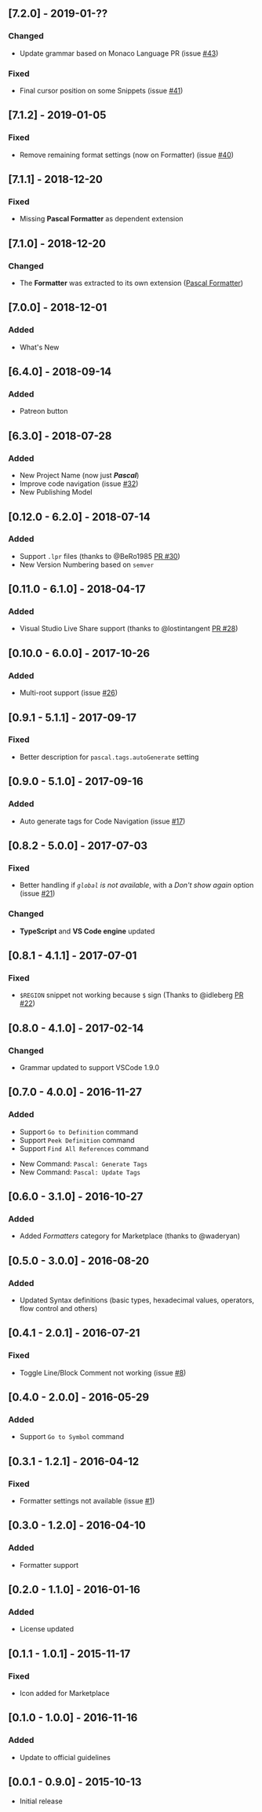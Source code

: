## [7.2.0] - 2019-01-??
### Changed
- Update grammar based on Monaco Language PR (issue [#43](https://github.com/alefragnani/vscode-language-pascal/issues/43))

### Fixed
- Final cursor position on some Snippets (issue [#41](https://github.com/alefragnani/vscode-language-pascal/issues/41))

## [7.1.2] - 2019-01-05
### Fixed
- Remove remaining format settings (now on Formatter) (issue [#40](https://github.com/alefragnani/vscode-language-pascal/issues/40))

## [7.1.1] - 2018-12-20
### Fixed
- Missing **Pascal Formatter** as dependent extension

## [7.1.0] - 2018-12-20
### Changed
- The **Formatter** was extracted to its own extension ([Pascal Formatter](https://github.com/alefragnani/vscode-pascal-formatter))

## [7.0.0] - 2018-12-01
### Added
- What's New

## [6.4.0] - 2018-09-14
### Added
- Patreon button

## [6.3.0] - 2018-07-28
### Added
- New Project Name (now just **_Pascal_**)
- Improve code navigation (issue [#32](https://github.com/alefragnani/vscode-language-pascal/issues/32))
- New Publishing Model

## [0.12.0 - 6.2.0] - 2018-07-14
### Added
- Support `.lpr` files (thanks to @BeRo1985 [PR #30](https://github.com/alefragnani/vscode-language-pascal/pull/30))
- New Version Numbering based on `semver`

## [0.11.0 - 6.1.0] - 2018-04-17
### Added
- Visual Studio Live Share support (thanks to @lostintangent [PR #28](https://github.com/alefragnani/vscode-language-pascal/pull/28))

## [0.10.0 - 6.0.0] - 2017-10-26
### Added
- Multi-root support (issue [#26](https://github.com/alefragnani/vscode-language-pascal/issues/26))

## [0.9.1 - 5.1.1] - 2017-09-17
### Fixed
- Better description for `pascal.tags.autoGenerate` setting

## [0.9.0 - 5.1.0] - 2017-09-16
### Added
- Auto generate tags for Code Navigation (issue [#17](https://github.com/alefragnani/vscode-language-pascal/issues/17))

## [0.8.2 - 5.0.0] - 2017-07-03
### Fixed
- Better handling if _`global` is not available_, with a _Don't show again_ option (issue [#21](https://github.com/alefragnani/vscode-language-pascal/issues/21))

### Changed
- **TypeScript** and **VS Code engine** updated

## [0.8.1 - 4.1.1] - 2017-07-01
### Fixed
- `$REGION` snippet not working because `$` sign (Thanks to @idleberg [PR #22](https://github.com/alefragnani/vscode-language-pascal/pull/22))

## [0.8.0 - 4.1.0] - 2017-02-14
### Changed
- Grammar updated to support VSCode 1.9.0

## [0.7.0 - 4.0.0] - 2016-11-27
### Added
- Support `Go to Definition` command
- Support `Peek Definition` command
- Support `Find All References` command
* New Command: `Pascal: Generate Tags`
* New Command: `Pascal: Update Tags`

## [0.6.0 - 3.1.0] - 2016-10-27
### Added
- Added _Formatters_ category for Marketplace (thanks to @waderyan)

## [0.5.0 - 3.0.0] - 2016-08-20
### Added
- Updated Syntax definitions (basic types, hexadecimal values, operators, flow control and others)

## [0.4.1 - 2.0.1] - 2016-07-21
### Fixed
- Toggle Line/Block Comment not working (issue [#8](https://github.com/alefragnani/vscode-language-pascal/issues/8))

## [0.4.0 - 2.0.0] - 2016-05-29
### Added
- Support `Go to Symbol` command

## [0.3.1 - 1.2.1] - 2016-04-12
### Fixed
- Formatter settings not available (issue [#1](https://github.com/alefragnani/vscode-language-pascal/issues/1))

## [0.3.0 - 1.2.0] - 2016-04-10
### Added
- Formatter support

## [0.2.0 - 1.1.0] - 2016-01-16
### Added
* License updated

## [0.1.1 - 1.0.1] - 2015-11-17
### Fixed
- Icon added for Marketplace

## [0.1.0 - 1.0.0] - 2016-11-16
### Added
- Update to official guidelines

## [0.0.1 - 0.9.0] - 2015-10-13
- Initial release
